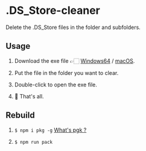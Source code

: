 # .DS_Store-cleaner

Delete the .DS_Store files in the folder and subfolders.

## Usage

1. Download the exe file 👉🏻
[Windows64](https://github.com/lilijialiang/.DS_Store-cleaner/blob/master/dist/DS_Store-cleaner.exe)
 / [macOS](https://github.com/lilijialiang/.DS_Store-cleaner/blob/master/dist/DS_Store-cleaner).

2. Put the file in the folder you want to clear.

3. Double-click to open the exe file.

4. 🎉 That's all.

## Rebuild

1. `$ npm i pkg -g`   [What's pgk ?](https://www.npmjs.com/package/pkg)

2. `$ npm run pack`
